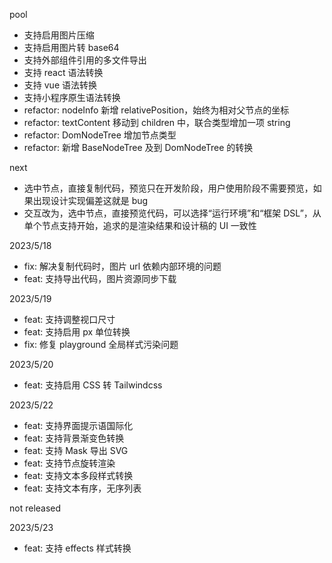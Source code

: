 pool

-  支持启用图片压缩
-  支持启用图片转 base64
-  支持外部组件引用的多文件导出
-  支持 react 语法转换
-  支持 vue 语法转换
-  支持小程序原生语法转换
-  refactor: nodeInfo 新增 relativePosition，始终为相对父节点的坐标
-  refactor: textContent 移动到 children 中，联合类型增加一项 string
-  refactor: DomNodeTree 增加节点类型
-  refactor: 新增 BaseNodeTree 及到 DomNodeTree 的转换

next

-  选中节点，直接复制代码，预览只在开发阶段，用户使用阶段不需要预览，如果出现设计实现偏差这就是 bug
-  交互改为，选中节点，直接预览代码，可以选择“运行环境”和“框架 DSL”，从单个节点支持开始，追求的是渲染结果和设计稿的 UI 一致性

2023/5/18

-  fix: 解决复制代码时，图片 url 依赖内部环境的问题
-  feat: 支持导出代码，图片资源同步下载

2023/5/19

-  feat: 支持调整视口尺寸
-  feat: 支持启用 px 单位转换
-  fix: 修复 playground 全局样式污染问题

2023/5/20

-  feat: 支持启用 CSS 转 Tailwindcss

2023/5/22

-  feat: 支持界面提示语国际化
-  feat: 支持背景渐变色转换
-  feat: 支持 Mask 导出 SVG
-  feat: 支持节点旋转渲染
-  feat: 支持文本多段样式转换
-  feat: 支持文本有序，无序列表

not released

2023/5/23

-  feat: 支持 effects 样式转换
